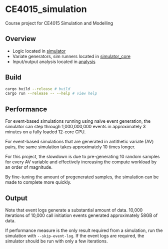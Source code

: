 # CE4015_simulation
Course project for CE4015 Simulation and Modelling

## Overview
- Logic located in [simulator](./crates/simulator/)
- Variate generators, sim runners located in [simulator_core](./crates/simulator_core/)
- Input/output analysis located in [analysis](./analysis/)

## Build
```sh
cargo build --release # build
cargo run --release -- --help # view help
```

## Performance
For event-based simulations running using naive event generation,
the simulator can step through 1,000,000,000 events in approximately 3 minutes on a fully loaded 12-core CPU.

For event-based simulations that are generated in antithetic variate (AV) pairs,
the same simulation takes approximately 10 times longer.

For this project, the slowdown is due to pre-generating 10 random samples for every AV variable and effectively increasing the compute workload by an order of magnitude.

By fine-tuning the amount of pregenerated samples, the simulation can be made to complete more quickly.

## Output
Note that event logs generate a substantial amount of data. 10,000 iterations of 10,000 call initiation events generated approximately 58GB of data.

If performance measure is the only result required from a simulation, run the simulation with `--skip-event-log`.
If the event logs are required, the simulator should be run with only a few iterations.

